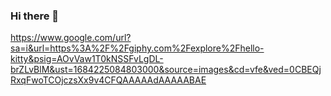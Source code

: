 ### Hi there 👋

<!--
**Melosdias/Melosdias** is a ✨ _special_ ✨ repository because its `README.md` (this file) appears on your GitHub profile.

Here are some ideas to get you started:

- 🔭 I’m currently working on ...
- 🌱 I’m currently learning ...
- 👯 I’m looking to collaborate on ...
- 🤔 I’m looking for help with ...
- 💬 Ask me about ...
- 📫 How to reach me: ...
- 😄 Pronouns: ...
- ⚡ Fun fact: ...
-->

https://www.google.com/url?sa=i&url=https%3A%2F%2Fgiphy.com%2Fexplore%2Fhello-kitty&psig=AOvVaw1T0kNSSFvLgDL-brZLvBlM&ust=1684225084803000&source=images&cd=vfe&ved=0CBEQjRxqFwoTCOjczsXx9v4CFQAAAAAdAAAAABAE

